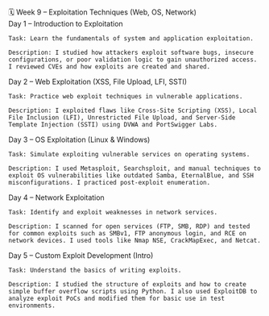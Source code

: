 🗓️ Week 9 – Exploitation Techniques (Web, OS, Network)  
Day 1 – Introduction to Exploitation

    Task: Learn the fundamentals of system and application exploitation.

    Description: I studied how attackers exploit software bugs, insecure configurations, or poor validation logic to gain unauthorized access. I reviewed CVEs and how exploits are created and shared.

Day 2 – Web Exploitation (XSS, File Upload, LFI, SSTI)

    Task: Practice web exploit techniques in vulnerable applications.

    Description: I exploited flaws like Cross-Site Scripting (XSS), Local File Inclusion (LFI), Unrestricted File Upload, and Server-Side Template Injection (SSTI) using DVWA and PortSwigger Labs.

Day 3 – OS Exploitation (Linux & Windows)

    Task: Simulate exploiting vulnerable services on operating systems.

    Description: I used Metasploit, Searchsploit, and manual techniques to exploit OS vulnerabilities like outdated Samba, EternalBlue, and SSH misconfigurations. I practiced post-exploit enumeration.

Day 4 – Network Exploitation

    Task: Identify and exploit weaknesses in network services.

    Description: I scanned for open services (FTP, SMB, RDP) and tested for common exploits such as SMBv1, FTP anonymous login, and RCE on network devices. I used tools like Nmap NSE, CrackMapExec, and Netcat.

Day 5 – Custom Exploit Development (Intro)

    Task: Understand the basics of writing exploits.

    Description: I studied the structure of exploits and how to create simple buffer overflow scripts using Python. I also used ExploitDB to analyze exploit PoCs and modified them for basic use in test environments.

